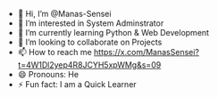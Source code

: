- 👋 Hi, I’m @Manas-Sensei
- 👀 I’m interested in System Adminstrator
- 🌱 I’m currently learning Python & Web Development
- 💞️ I’m looking to collaborate on Projects
- 📫 How to reach me https://x.com/ManasSensei?t=4W1Dl2yep4R8JCYH5xpWMg&s=09
- 😄 Pronouns: He
- ⚡ Fun fact: I am a Quick Learner

<!---
Manas-Sensei/Manas-Sensei is a ✨ special ✨ repository because its `README.md` (this file) appears on your GitHub profile.
You can click the Preview link to take a look at your changes.
--->
